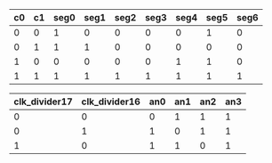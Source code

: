 <!-- SPDX-License-Identifier: zlib-acknowledgement -->
| c0 | c1 | seg0 | seg1 | seg2 | seg3 | seg4 | seg5 | seg6 |
|----|----|------|------|------|------|------|------|------|
| 0  | 0  | 1    | 0    | 0    | 0    | 0    | 1    | 0    |
| 0  | 1  | 1    | 1    | 0    | 0    | 0    | 0    | 0    |
| 1  | 0  | 0    | 0    | 0    | 0    | 1    | 1    | 0    |
| 1  | 1  | 1    | 1    | 1    | 1    | 1    | 1    | 1    |

| clk_divider17 | clk_divider16 | an0 | an1 | an2 | an3 |
|---------------|---------------|-----|-----|-----|-----|
| 0             | 0             | 0   | 1   | 1   | 1   |
| 0             | 1             | 1   | 0   | 1   | 1   |
| 1             | 0             | 1   | 1   | 0   | 1   |
